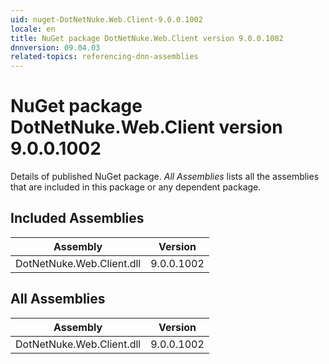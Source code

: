 ```yaml
---
uid: nuget-DotNetNuke.Web.Client-9.0.0.1002
locale: en
title: NuGet package DotNetNuke.Web.Client version 9.0.0.1002
dnnversion: 09.04.03
related-topics: referencing-dnn-assemblies
---
```


# NuGet package DotNetNuke.Web.Client version 9.0.0.1002
Details of published NuGet package.
*All Assemblies* lists all the assemblies that are included in this package or any dependent package.

## Included Assemblies

|Assembly|Version|
|---|---|
|DotNetNuke.Web.Client.dll|9.0.0.1002|

## All Assemblies

|Assembly|Version|
|---|---|
|DotNetNuke.Web.Client.dll|9.0.0.1002|

